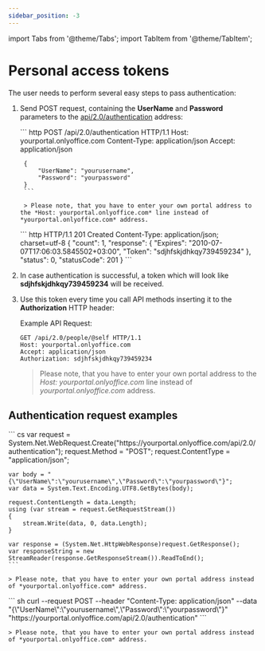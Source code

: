 ```yaml
---
sidebar_position: -3
---
```


import Tabs from '@theme/Tabs';
import TabItem from '@theme/TabItem';

# Personal access tokens

The user needs to perform several easy steps to pass authentication:

1. Send POST request, containing the **UserName** and **Password** parameters to the [api/2.0/authentication](../../../../docspace/api-backend/usage-api/authenticate-me.api.mdx) address:

    <Tabs>
      <TabItem value="request" label="Request">
        ``` http
        POST /api/2.0/authentication HTTP/1.1
        Host: yourportal.onlyoffice.com
        Content-Type: application/json
        Accept: application/json

        {
            "UserName": "yourusername",
            "Password": "yourpassword"
        }
        ```

        > Please note, that you have to enter your own portal address to the *Host: yourportal.onlyoffice.com* line instead of *yourportal.onlyoffice.com* address.
      </TabItem>
      <TabItem value="response" label="Response">
        ``` http
        HTTP/1.1 201 Created
        Content-Type: application/json; charset=utf-8
        {
            "count": 1,
            "response": {
                "Expires": "2010-07-07T17:06:03.5845502+03:00",
                "Token": "sdjhfskjdhkqy739459234"
            },
            "status": 0,
            "statusCode": 201
        }
        ```
      </TabItem>
    </Tabs>

2. In case authentication is successful, a token which will look like **sdjhfskjdhkqy739459234** will be received.

3. Use this token every time you call API methods inserting it to the **Authorization** HTTP header:

   Example API Request:

   ``` http
   GET /api/2.0/people/@self HTTP/1.1
   Host: yourportal.onlyoffice.com
   Accept: application/json
   Authorization: sdjhfskjdhkqy739459234
   ```

   > Please note, that you have to enter your own portal address to the *Host: yourportal.onlyoffice.com* line instead of *yourportal.onlyoffice.com* address.

## Authentication request examples

<Tabs>
  <TabItem value="csharp" label="C#">
    ``` cs
    var request = System.Net.WebRequest.Create("https://yourportal.onlyoffice.com/api/2.0/authentication");
    request.Method = "POST";
    request.ContentType = "application/json";

    var body = "{\"UserName\":\"yourusername\",\"Password\":\"yourpassword\"}";
    var data = System.Text.Encoding.UTF8.GetBytes(body);

    request.ContentLength = data.Length;
    using (var stream = request.GetRequestStream())
    {
        stream.Write(data, 0, data.Length);
    }

    var response = (System.Net.HttpWebResponse)request.GetResponse();
    var responseString = new StreamReader(response.GetResponseStream()).ReadToEnd();
    ```

    > Please note, that you have to enter your own portal address instead of *yourportal.onlyoffice.com* address.
  </TabItem>
  <TabItem value="curl" label="cURL">
    ``` sh
    curl --request POST --header "Content-Type: application/json" --data "{\"UserName\":\"yourusername\",\"Password\":\"yourpassword\"}" "https://yourportal.onlyoffice.com/api/2.0/authentication"
    ```

    > Please note, that you have to enter your own portal address instead of *yourportal.onlyoffice.com* address.
  </TabItem>
</Tabs>
